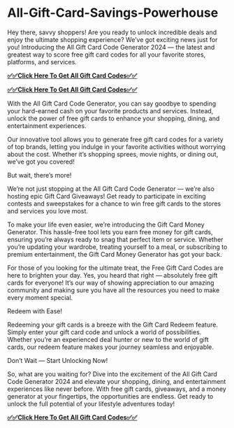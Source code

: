 # All-Gift-Card-Savings-Powerhouse 

Hey there, savvy shoppers! Are you ready to unlock incredible deals and enjoy the ultimate shopping experience? We’ve got exciting news just for you! Introducing the All Gift Card Code Generator 2024 — the latest and greatest way to score free gift card codes for all your favorite stores, platforms, and services.

**[✅✅Click Here To Get All Gift Card Codes✅✅](https://kaiden.dealscampusa.com/allgiftcardbykai/)**

**[✅✅Click Here To Get All Gift Card Codes✅✅](https://kaiden.dealscampusa.com/allgiftcardbykai/)**

With the All Gift Card Code Generator, you can say goodbye to spending your hard-earned cash on your favorite products and services. Instead, unlock the power of free gift cards to enhance your shopping, dining, and entertainment experiences.

Our innovative tool allows you to generate free gift card codes for a variety of top brands, letting you indulge in your favorite activities without worrying about the cost. Whether it’s shopping sprees, movie nights, or dining out, we’ve got you covered!

But wait, there’s more!

We’re not just stopping at the All Gift Card Code Generator — we’re also hosting epic Gift Card Giveaways! Get ready to participate in exciting contests and sweepstakes for a chance to win free gift cards to the stores and services you love most.

To make your life even easier, we’re introducing the Gift Card Money Generator. This hassle-free tool lets you earn free money for gift cards, ensuring you’re always ready to snag that perfect item or service. Whether you’re updating your wardrobe, treating yourself to a meal, or subscribing to premium entertainment, the Gift Card Money Generator has got your back.

For those of you looking for the ultimate treat, the Free Gift Card Codes are here to brighten your day. Yes, you heard that right — absolutely free gift cards for everyone! It’s our way of showing appreciation to our amazing community and making sure you have all the resources you need to make every moment special.

Redeem with Ease!

Redeeming your gift cards is a breeze with the Gift Card Redeem feature. Simply enter your gift card code and unlock a world of possibilities. Whether you’re an experienced deal hunter or new to the world of gift cards, our redeem feature makes your journey seamless and enjoyable.

Don’t Wait — Start Unlocking Now!

So, what are you waiting for? Dive into the excitement of the All Gift Card Code Generator 2024 and elevate your shopping, dining, and entertainment experiences like never before. With free gift cards, giveaways, and a money generator at your fingertips, the opportunities are endless. Get ready to unlock the full potential of your lifestyle adventures today!

**[✅✅Click Here To Get All Gift Card Codes✅✅](https://kaiden.dealscampusa.com/allgiftcardbykai/)**
